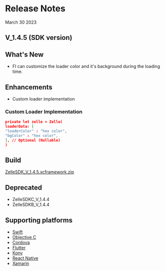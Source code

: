 # Release Notes

March 30 2023

## V_1.4.5 (SDK version)

## What's New

- FI can customize the loader color and it's background during the loading time.

## Enhancements

- Custom loader implementation

### Custom Loader Implementation

```json
private let zelle = Zelle(
loaderData: [
"loaderColor" : "hex color",
"bgColor" : "hex color",
], // Optional (Nullable)
) 
```

## Build

[ZelleSDK_V_1.4.5.xcframework.zip](https://github.com/Fiserv/zelle-turnkey-solutions/files/11599226/ZelleSDK_V_1.4.5.xcframework.zip)

## Deprecated

- ZelleSDKC_V_1.4.4
- ZelleSDKB_V_1.4.4

## Supporting platforms

- [Swift](?path=docs/supporting-documents/swift.md)
- [Objective C](?path=docs/supporting-documents/objectivec.md)
- [Cordova](?path=docs/supporting-documents/cordova.md)
- [Flutter](?path=docs/supporting-documents/fultter.md)
- [Kony](?path=docs/supporting-documents/kony.md)
- [React Native](?path=docs/supporting-documents/react-native.md)
- [Xamarin](?path=docs/supporting-documents/xamarin.md)
